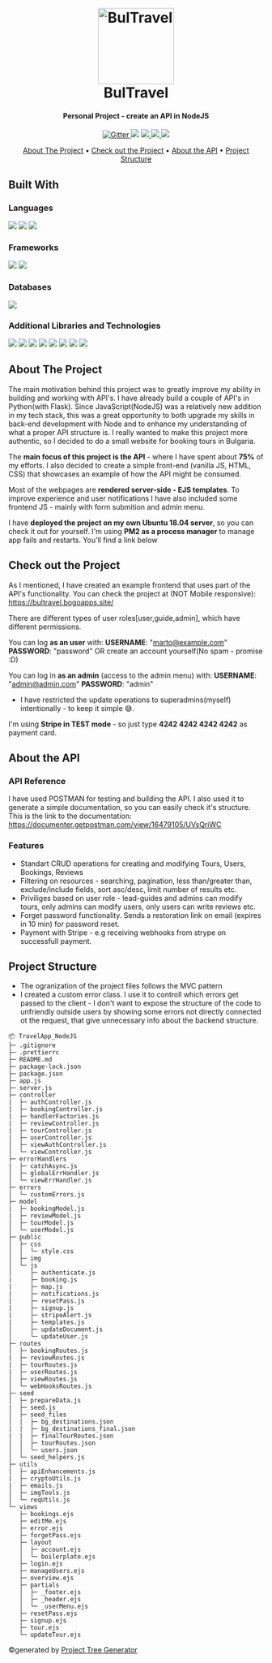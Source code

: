 <h1 align="center">
  <br>
  <a href="https://bultravel.bogoapps.site/"><img src="https://res.cloudinary.com/dawb3psft/image/upload/v1647680620/Portfolio/bultravel.png" alt="BulTravel" width="150"></a>
  <br>
  BulTravel
  <br>
</h1>

<h4 align="center">Personal Project - create an API in NodeJS</h4>

<p align="center">
  <a href="https://img.shields.io/badge/Made%20with-NodeJS-brightgreen">
    <img src="https://img.shields.io/badge/Made%20with-NodeJS-brightgreen"
         alt="Gitter">
  </a>
  <a href="https://img.shields.io/badge/Made%20with-JavaScript-yellow"><img src="https://img.shields.io/badge/Made%20with-JavaScript-yellow"></a>
  <a href="https://img.shields.io/tokei/lines/github/Bogo56/TravelApp_NodeJS">
      <img src="https://img.shields.io/tokei/lines/github/Bogo56/TravelApp_NodeJS">
  </a>
  <a href="https://img.shields.io/github/languages/count/Bogo56/TravelApp_NodeJS?color=f">
    <img src="https://img.shields.io/github/languages/count/Bogo56/TravelApp_NodeJS?color=f">
  </a>
  <a href="https://badgen.net/github/commits/Bogo56/TravelApp_NodeJS">
    <img src="https://badgen.net/github/commits/Bogo56/TravelApp_NodeJS">
  </a>
</p>

<p align="center">
  <a href="#about-the-project">About The Project</a> •
  <a href="#check-out-the-project">Check out the Project</a> •
  <a href="#about-the-api">About the API</a> •
  <a href="#project-structure">Project Structure</a> 
</p>

## Built With
###  Languages
<p>
  <img src="https://img.shields.io/badge/JavaScript-F7DF1E?style=for-the-badge&logo=javascript&logoColor=black">
  <img src="https://img.shields.io/badge/HTML5-E34F26?style=for-the-badge&logo=html5&logoColor=white">
  <img src="https://img.shields.io/badge/CSS3-1572B6?style=for-the-badge&logo=css3&logoColor=white">
<p>
  
### Frameworks
<p>
<img src="https://img.shields.io/badge/Node.js-43853D?style=for-the-badge&logo=node.js&logoColor=white">
<img src="https://img.shields.io/badge/Express.js-404D59?style=for-the-badge">
</p>

### Databases
<p>
<img src="https://img.shields.io/badge/MongoDB-4EA94B?style=for-the-badge&logo=mongodb&logoColor=white">
</p>

### Additional Libraries and Technologies
<p>
  <img src="https://img.shields.io/badge/ORM-Mongoose-red?style=for-the-badge">
  <img src="https://img.shields.io/badge/OS-Ubuntu-orange?style=for-the-badge">
  <img src="https://img.shields.io/badge/Templating-EJS-green?style=for-the-badge">
  <img src="https://img.shields.io/badge/API-Stripe-blueviolet?style=for-the-badge">
  <img src="https://img.shields.io/badge/API-MapBox-blueviolet?style=for-the-badge">
  <img src="https://img.shields.io/badge/Security-Bcrypt-green?style=for-the-badge">
  <img src="https://img.shields.io/badge/Security-Helmet-green?style=for-the-badge">
    <img src="https://img.shields.io/badge/Security-JWT-green?style=for-the-badge">
</p>

## About The Project
The main motivation behind this project was to greatly improve my ability in building and working with API's. I have already build a couple of API's in Python(with Flask). 
Since JavaScript(NodeJS) was a relatively new addition in my tech stack, this was a great opportunity to both upgrade my skills in back-end development with Node and 
to enhance my understanding of what a proper API structure is. I really wanted to make this project more authentic, so I decided to do a small website for booking tours in Bulgaria.

The **main focus of this project is the API** - where I have spent about **75%** of my efforts. I also decided to create a simple front-end (vanilla JS, HTML, CSS) that showcases an
example of how the API might be consumed.

Most of the webpages are **rendered server-side - EJS templates**. To improve experience and user notifications I have also included some frontend JS - mainly with form submition and admin menu.

I have **deployed the project on my own Ubuntu 18.04 server**, so you can check it out for yourself. I'm using **PM2 as a process manager** to manage app fails and restarts. You'll find a link below

## Check out the Project
As I mentioned, I have created an example frontend that uses part of the API's functionality. You can check the project at (NOT Mobile responsive):
https://bultravel.bogoapps.site/

There are different types of user roles[user,guide,admin], which have different permissions.

You can log **as an user** with:
**USERNAME**: "marto@example.com"
**PASSWORD**: "password"
OR create an account yourself(No spam - promise :D)

You can log in **as an admin** (access to the admin menu) with:
**USERNAME**: "admin@admin.com"
**PASSWORD**: "admin"
* I have restricted the update operations to superadmins(myself) intentionally - to keep it simple 😅.

I'm using **Stripe in TEST mode** - so just type **4242 4242 4242 4242** as payment card.

## About the API
### API Reference
I have used POSTMAN for testing and building the API. I also used it to generate a simple documentation, so you can easily check it's structure. This is the link to the documentation:
https://documenter.getpostman.com/view/16479105/UVsQriWC

### Features
* Standart CRUD operations for creating and modifying Tours, Users, Bookings, Reviews
* Filtering on resources - searching, pagination, less than/greater than, exclude/include fields, sort asc/desc, limit number of results etc.
* Priviliges based on user role - lead-guides and admins can modify tours, only admins can modify users, only users can write reviews etc.
* Forget password functionality. Sends a restoration link on email (expires in 10 min) for password reset.
* Payment with Stripe - e.g receiving webhooks from strype on successfull payment.

## Project Structure
* The ogranization of the project files follows the MVC pattern
* I created a custom error class. I use it to controll which errors get passed to the client - I don't want to expose the structure of the code to unfriendly outside users by showing some errors not directly connected ot the request, that give unnecessary info about the backend structure.

```
📦 TravelApp_NodeJS
├─ .gitignore
├─ .prettierrc
├─ README.md
├─ package-lock.json
├─ package.json
├─ app.js
├─ server.js
├─ controller
|  ├─ authController.js
|  ├─ bookingController.js
|  ├─ handlerFactories.js
|  ├─ reviewController.js
|  ├─ tourController.js
|  ├─ userController.js
│  ├─ viewAuthController.js
│  └─ viewController.js
├─ errorHandlers
|  ├─ catchAsync.js
│  ├─ globalErrHandler.js
│  └─ viewErrHandler.js
├─ errors
│  └─ customErrors.js
├─ model
|  ├─ bookingModel.js
|  ├─ reviewModel.js
│  ├─ tourModel.js
│  └─ userModel.js
├─ public
│  ├─ css
│  │  └─ style.css
│  ├─ img
│  └─ js
│     ├─ authenticate.js
|     ├─ booking.js
|     ├─ map.js
|     ├─ notifications.js
|     ├─ resetPass.js
|     ├─ signup.js
|     ├─ stripeAlert.js
|     ├─ templates.js
│     ├─ updateDocument.js
│     └─ updateUser.js
├─ routes
│  ├─ bookingRoutes.js
|  ├─ reviewRoutes.js
|  ├─ tourRoutes.js
|  ├─ userRoutes.js
│  ├─ viewRoutes.js
│  └─ webHooksRoutes.js
├─ seed
│  ├─ prepareData.js
|  ├─ seed.js
│  ├─ seed_files
│  |  ├─ bg_destinations.json
|  |  ├─ bg_destinations_final.json
|  |  ├─ finalTourRoutes.json
│  │  ├─ tourRoutes.json
│  │  └─ users.json
│  └─ seed_helpers.js
├─ utils
│  ├─ apiEnhancements.js
|  ├─ cryptoUtils.js
|  ├─ emails.js
│  ├─ imgTools.js
│  └─ reqUtils.js
└─ views
   ├─ bookings.ejs
   ├─ editMe.ejs
   ├─ error.ejs
   ├─ forgetPass.ejs
   ├─ layout
   │  ├─ account.ejs
   │  └─ boilerplate.ejs
   ├─ login.ejs
   ├─ manageUsers.ejs
   ├─ overview.ejs
   ├─ partials
   │  ├─ _footer.ejs
   │  ├─ _header.ejs
   │  └─ _userMenu.ejs
   ├─ resetPass.ejs
   ├─ signup.ejs
   ├─ tour.ejs
   └─ updateTour.ejs
```
©generated by [Project Tree Generator](https://woochanleee.github.io/project-tree-generator)

